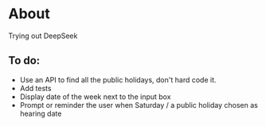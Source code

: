 # About

Trying out DeepSeek

## To do:

- Use an API to find all the public holidays, don't hard code it.
- Add tests
- Display date of the week next to the input box
- Prompt or reminder the user when Saturday / a public holiday chosen as hearing date